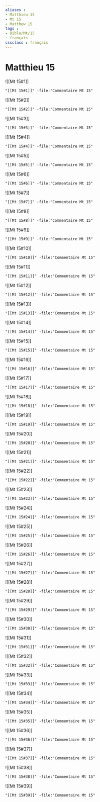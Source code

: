 ```yaml
---
aliases : 
- Matthieu 15
- Mt 15
- Matthew 15
tags : 
- Bible/Mt/15
- français
cssclass : français
---
```


# Matthieu 15

![[Mt 15#1]]

```query
"[[Mt 15#1]]" -file:"Commentaire Mt 15"
```

![[Mt 15#2]]

```query
"[[Mt 15#2]]" -file:"Commentaire Mt 15"
```

![[Mt 15#3]]

```query
"[[Mt 15#3]]" -file:"Commentaire Mt 15"
```

![[Mt 15#4]]

```query
"[[Mt 15#4]]" -file:"Commentaire Mt 15"
```

![[Mt 15#5]]

```query
"[[Mt 15#5]]" -file:"Commentaire Mt 15"
```

![[Mt 15#6]]

```query
"[[Mt 15#6]]" -file:"Commentaire Mt 15"
```

![[Mt 15#7]]

```query
"[[Mt 15#7]]" -file:"Commentaire Mt 15"
```

![[Mt 15#8]]

```query
"[[Mt 15#8]]" -file:"Commentaire Mt 15"
```

![[Mt 15#9]]

```query
"[[Mt 15#9]]" -file:"Commentaire Mt 15"
```

![[Mt 15#10]]

```query
"[[Mt 15#10]]" -file:"Commentaire Mt 15"
```

![[Mt 15#11]]

```query
"[[Mt 15#11]]" -file:"Commentaire Mt 15"
```

![[Mt 15#12]]

```query
"[[Mt 15#12]]" -file:"Commentaire Mt 15"
```

![[Mt 15#13]]

```query
"[[Mt 15#13]]" -file:"Commentaire Mt 15"
```

![[Mt 15#14]]

```query
"[[Mt 15#14]]" -file:"Commentaire Mt 15"
```

![[Mt 15#15]]

```query
"[[Mt 15#15]]" -file:"Commentaire Mt 15"
```

![[Mt 15#16]]

```query
"[[Mt 15#16]]" -file:"Commentaire Mt 15"
```

![[Mt 15#17]]

```query
"[[Mt 15#17]]" -file:"Commentaire Mt 15"
```

![[Mt 15#18]]

```query
"[[Mt 15#18]]" -file:"Commentaire Mt 15"
```

![[Mt 15#19]]

```query
"[[Mt 15#19]]" -file:"Commentaire Mt 15"
```

![[Mt 15#20]]

```query
"[[Mt 15#20]]" -file:"Commentaire Mt 15"
```

![[Mt 15#21]]

```query
"[[Mt 15#21]]" -file:"Commentaire Mt 15"
```

![[Mt 15#22]]

```query
"[[Mt 15#22]]" -file:"Commentaire Mt 15"
```

![[Mt 15#23]]

```query
"[[Mt 15#23]]" -file:"Commentaire Mt 15"
```

![[Mt 15#24]]

```query
"[[Mt 15#24]]" -file:"Commentaire Mt 15"
```

![[Mt 15#25]]

```query
"[[Mt 15#25]]" -file:"Commentaire Mt 15"
```

![[Mt 15#26]]

```query
"[[Mt 15#26]]" -file:"Commentaire Mt 15"
```

![[Mt 15#27]]

```query
"[[Mt 15#27]]" -file:"Commentaire Mt 15"
```

![[Mt 15#28]]

```query
"[[Mt 15#28]]" -file:"Commentaire Mt 15"
```

![[Mt 15#29]]

```query
"[[Mt 15#29]]" -file:"Commentaire Mt 15"
```

![[Mt 15#30]]

```query
"[[Mt 15#30]]" -file:"Commentaire Mt 15"
```

![[Mt 15#31]]

```query
"[[Mt 15#31]]" -file:"Commentaire Mt 15"
```

![[Mt 15#32]]

```query
"[[Mt 15#32]]" -file:"Commentaire Mt 15"
```

![[Mt 15#33]]

```query
"[[Mt 15#33]]" -file:"Commentaire Mt 15"
```

![[Mt 15#34]]

```query
"[[Mt 15#34]]" -file:"Commentaire Mt 15"
```

![[Mt 15#35]]

```query
"[[Mt 15#35]]" -file:"Commentaire Mt 15"
```

![[Mt 15#36]]

```query
"[[Mt 15#36]]" -file:"Commentaire Mt 15"
```

![[Mt 15#37]]

```query
"[[Mt 15#37]]" -file:"Commentaire Mt 15"
```

![[Mt 15#38]]

```query
"[[Mt 15#38]]" -file:"Commentaire Mt 15"
```

![[Mt 15#39]]

```query
"[[Mt 15#39]]" -file:"Commentaire Mt 15"
```

